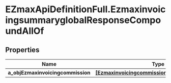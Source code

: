 # EZmaxApiDefinitionFull.EzmaxinvoicingsummaryglobalResponseCompoundAllOf

## Properties

Name | Type | Description | Notes
------------ | ------------- | ------------- | -------------
**a_objEzmaxinvoicingcommission** | [**[EzmaxinvoicingcommissionResponseCompound]**](EzmaxinvoicingcommissionResponseCompound.md) |  | [optional] 


